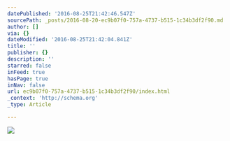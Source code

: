 ```yaml
---
datePublished: '2016-08-25T21:42:46.547Z'
sourcePath: _posts/2016-08-20-ec9b07f0-757a-4737-b515-1c34b3df2f90.md
author: []
via: {}
dateModified: '2016-08-25T21:42:04.841Z'
title: ''
publisher: {}
description: ''
starred: false
inFeed: true
hasPage: true
inNav: false
url: ec9b07f0-757a-4737-b515-1c34b3df2f90/index.html
_context: 'http://schema.org'
_type: Article

---
```

![](https://the-grid-user-content.s3-us-west-2.amazonaws.com/8e74a8c4-97ce-4318-aca6-44a9d27a94de.jpg)